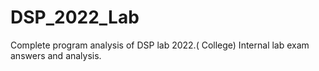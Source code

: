 # DSP_2022_Lab
Complete program analysis of DSP lab 2022.( College)
Internal lab exam answers and analysis.
